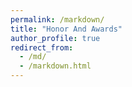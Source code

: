 ```yaml
---
permalink: /markdown/
title: "Honor And Awards"
author_profile: true
redirect_from: 
  - /md/
  - /markdown.html
---
```




